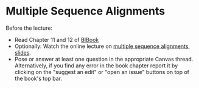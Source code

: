 # Multiple Sequence Alignments

Before the lecture:

* Read Chapter 11 and 12 of [BIBook](https://www.kaell.se/bibook/msa/progressive.html)
* Optionally: Watch the online lecture on [multiple sequence alignments](https://www.youtube.com/watch?v=mzRT9udYvY8), [slides](slides/Multiple_Sequence_Alignments.pdf).
* Pose or answer at least one question in the appropriate Canvas thread. Alternatively, if you find any error in the book chapter report it by clicking on the "suggest an edit" or "open an issue" buttons on top of the book's top bar.
